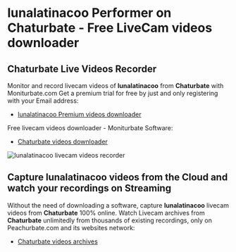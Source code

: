 # lunalatinacoo Performer on Chaturbate - Free LiveCam videos downloader

## Chaturbate Live Videos Recorder

Monitor and record livecam videos of **lunalatinacoo** from **Chaturbate** with Moniturbate.com
Get a premium trial for free by just and only registering with your Email address:
* [lunalatinacoo Premium videos downloader](https://moniturbate.com/request-demo-licence-key.html)

Free livecam videos downloader - Moniturbate Software:
* [Chaturbate videos downloader](https://moniturbate.com/moniturbate-download-software.html)

![lunalatinacoo livecam videos recorder](https://peachurnet.com/templates/moniturbate-software.png)


## Capture lunalatinacoo videos from the Cloud and watch your recordings on Streaming

Without the need of downloading a software, capture **lunalatinacoo** livecam videos from **Chaturbate** 100% online.
Watch Livecam archives from **Chaturbate** unlimitedly from thousands of existing recordings, only on Peachurbate.com and its websites network:
* [Chaturbate videos archives](https://peachurnet.com/)